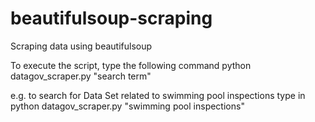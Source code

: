 # beautifulsoup-scraping
Scraping data using beautifulsoup

To execute the script, type the following command
python datagov_scraper.py "search term"

e.g. to search for Data Set related to swimming pool inspections type in 
python datagov_scraper.py "swimming pool inspections"
